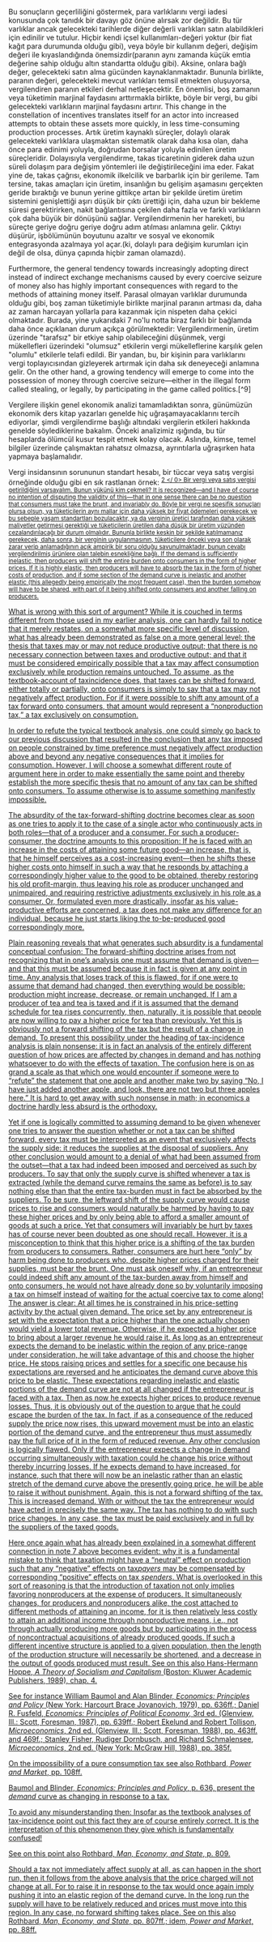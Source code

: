 Bu sonuçların geçerliliğini göstermek, para varlıklarını vergi iadesi konusunda çok tanıdık bir davayı göz önüne alırsak zor değildir. Bu tür varlıklar ancak gelecekteki tarihlerde diğer değerli varlıkları satın alabildikleri için edinilir ve tutulur. Hiçbir kendi içsel kullanımları-değeri yoktur (bir fiat kağıt para durumunda olduğu gibi), veya böyle bir kullanım değeri, değişim değeri ile kıyaslandığında önemsizdir(paranın aynı zamanda küçük emtia değerine sahip olduğu altın standartta olduğu gibi). Aksine, onlara bağlı değer, gelecekteki satın alma gücünden kaynaklanmaktadır. Bununla birlikte, paranın değeri, gelecekteki mevcut varlıkları temsil etmekten oluşuyorsa, vergilendiren paranın etkileri derhal netleşecektir. En önemlisi, boş zamanın veya tüketimin marjinal faydasını arttırmakla birlikte, böyle bir vergi, bu gibi gelecekteki varlıkların marjinal faydasını artırır. This change in the constellation of incentives translates itself for an actor into increased attempts to obtain these assets more quickly, in less time-consuming production processes. Artık üretim kaynaklı süreçler, dolaylı olarak gelecekteki varlıklara ulaşmaktan sistematik olarak daha kısa olan, daha önce para edinimi yoluyla, doğrudan borsalar yoluyla edinilen üretim süreçleridir. Dolayısıyla vergilendirme, takas ticaretinin giderek daha uzun süreli dolaşım para değişim yöntemleri ile değiştirileceğini ima eder. Fakat yine de, takas çağrısı, ekonomik ilkelcilik ve barbarlık için bir gerileme. Tam tersine, takas amaçları için üretim, insanlığın bu gelişim aşamasını gerçekten geride bıraktığı ve bunun yerine gittikçe artan bir şekilde üretim üretim sistemini genişlettiği aşırı düşük bir çıktı ürettiği için, daha uzun bir bekleme süresi gerektirirken, nakit bağlantısına çekilen daha fazla ve farklı varlıkların çok daha büyük bir dönüşünü sağlar. Vergilendirmenin her hareketi, bu süreçte geriye doğru geriye doğru adım atılması anlamına gelir. Çıktıyı düşürür, işbölümünün boyutunu azaltır ve sosyal ve ekonomik entegrasyonda azalmaya yol açar.(ki, dolaylı para değişim kurumları için değil de olsa, dünya çapında hiçbir zaman olamazdı).

Furthermore, the general tendency towards increasingly adopting direct instead of indirect exchange mechanisms caused by every coercive seizure of money also has highly important consequences with regard to the methods of attaining money itself. Parasal olmayan varlıklar durumunda olduğu gibi, boş zaman tüketimiyle birlikte marjinal paranın artması da, daha az zaman harcayan yollarla para kazanmak için nispeten daha çekici olmaktadır. Burada, yine yukarıdaki 7 no'lu notta biraz farklı bir bağlamda daha önce açıklanan durum açıkça görülmektedir: Vergilendirmenin, üretim üzerinde "tarafsız" bir etkiye sahip olabileceğini düşünmek, vergi mükellefleri üzerindeki "olumsuz" etkilerin vergi mükelleflerine karşılık gelen "olumlu" etkilerle telafi edildi. Bir yandan, bu, bir kişinin para varlıklarını vergi toplayıcısından gizleyerek artırmak için daha sık deneyeceği anlamına gelir. On the other hand, a growing tendency will emerge to come into the possession of money through coercive seizure—either in the illegal form called stealing, or legally, by participating in the game called politics.[^9]

Vergilere ilişkin genel ekonomik analizi tamamladıktan sonra, günümüzün ekonomik ders kitap yazarları genelde hiç uğraşamayacaklarını tercih ediyorlar, şimdi vergilendirme başlığı altındaki vergilerin etkileri hakkında genelde söylediklerine bakalım. Önceki analizimiz ışığında, bu tür hesaplarda ölümcül kusur tespit etmek kolay olacak. Aslında, kimse, temel bilgiler üzerinde çalışmaktan rahatsız olmazsa, ayrıntılarla uğraşırken hata yapmaya başlamalıdır.

Vergi insidansının sorununun standart hesabı, bir tüccar veya satış vergisi örneğinde olduğu gibi en sık rastlanan örnek: <sup id="fnref:10"><a href="#fn:10" class="footnote-ref"> 2 </ 0> Bir vergi veya satış vergisi getirildiğini varsayalım. Bunun yükünü kim çekmeli? It is recognized—and I have of course no intention of disputing the validity of this—that in one sense there can be no question that consumers must take the brunt, and invariably do. Böyle bir vergi ne spesifik sonuçları olursa olsun, ya tüketicilerin aynı mallar için daha yüksek bir fiyat ödemeleri gerekecek ve bu sebeple yaşam standartları bozulacaktır, ya da verginin üretici tarafından daha yüksek maliyetler getirmesi gerektiği ve tüketicilerin üretilen daha düşük bir üretim yüzünden cezalandırılacağı bir durum olmalıdır. Bununla birlikte keskin bir şekilde katılmamanız gerekecek, daha sonra, bir verginin uygulanmasının, tüketicilere önceki veya son olarak zarar verip anlamadığının açık ampirik bir soru olduğu savunulmaktadır, bunun cevabı vergilendirilmiş ürünlere olan talebin esnekliğine bağlı. If the demand is sufficiently inelastic, then producers will shift the entire burden onto consumers in the form of higher prices. If it is highly elastic, then producers will have to absorb the tax in the form of higher costs of production, and if some section of the demand curve is inelastic and another elastic (this allegedly being empirically the most frequent case), then the burden somehow will have to be shared, with part of it being shifted onto consumers and another falling on producers.</p> 

<p>
  What is wrong with this sort of argument? While it is couched in terms different from those used in my earlier analysis, one can hardly fail to notice that it merely restates, on a somewhat more specific level of discussion, what has already been demonstrated as false on a more general level: the thesis that taxes may or may not reduce productive output; that there is no necessary connection between taxes and productive output; and that it must be considered empirically possible that a tax may affect consumption exclusively while production remains untouched. To assume, as the textbook-account of taxincidence does, that taxes can be shifted forward, either totally or partially, onto consumers is simply to say that a tax may not negatively affect production. For if it were possible to shift any amount of a tax forward onto consumers, that amount would represent a “nonproduction tax,” a tax exclusively on consumption.<fnref target="11" />
</p>

<p>
  In order to refute the typical textbook analysis, one could simply go back to our previous discussion that resulted in the conclusion that any tax imposed on people constrained by time preference must negatively affect production above and beyond any negative consequences that it implies for consumption. However, I will choose a somewhat different route of argument here in order to make essentially the same point and thereby establish the more specific thesis that no amount of any tax can be shifted onto consumers. To assume otherwise is to assume something manifestly impossible.
</p>

<p>
  The absurdity of the tax-forward-shifting doctrine becomes clear as soon as one tries to apply it to the case of a single actor who continuously acts in both roles—that of a producer and a consumer. For such a producer-consumer, the doctrine amounts to this proposition: If he is faced with an increase in the costs of attaining some future good—an increase, that is, that he himself perceives as a cost-increasing event—then he shifts these higher costs onto himself in such a way that he responds by attaching a correspondingly higher value to the good to be obtained, thereby restoring his old profit-margin, thus leaving his role as producer unchanged and unimpaired, and requiring restrictive adjustments exclusively in his role as a consumer. Or, formulated even more drastically, insofar as his value-productive efforts are concerned, a tax does not make any difference for an individual, because he just starts liking the to-be-produced good correspondingly more.
</p>

<p>
  Plain reasoning reveals that what generates such absurdity is a fundamental conceptual confusion: The forward-shifting doctrine arises from not recognizing that in one’s analysis one must assume that demand is given—and that this must be assumed because it in fact is given at any point in time. Any analysis that loses track of this is flawed, for if one were to assume that demand had changed, then everything would be possible: production might increase, decrease, or remain unchanged. If I am a producer of tea and tea is taxed and if it is assumed that the demand schedule for tea rises concurrently, then, naturally, it is possible that people are now willing to pay a higher price for tea than previously. Yet this is obviously not a forward shifting of the tax but the result of a change in demand. To present this possibility under the heading of tax-incidence analysis is plain nonsense: it is in fact an analysis of the entirely different question of how prices are affected by changes in demand and has nothing whatsoever to do with the effects of taxation. The confusion here is on as grand a scale as that which one would encounter if someone were to “refute” the statement that one apple and another make two by saying “No, I have just added another apple, and look, there are not two but three apples here.” It is hard to get away with such nonsense in math; in economics a doctrine hardly less absurd is the orthodoxy.
</p>

<p>
  Yet if one is logically committed to assuming demand to be given whenever one tries to answer the question whether or not a tax can be shifted forward, every tax must be interpreted as an event that exclusively affects the supply side: it reduces the supplies at the disposal of suppliers.<fnref target="12" /> Any other conclusion would amount to a denial of what had been assumed from the outset—that a tax had indeed been imposed and perceived as such by producers. To say that only the supply curve is shifted whenever a tax is extracted (while the demand curve remains the same as before) is to say nothing else than that the entire tax-burden must in fact be absorbed by the suppliers. To be sure, the leftward shift of the supply curve would cause prices to rise and consumers would naturally be harmed by having to pay these higher prices and by only being able to afford a smaller amount of goods at such a price.<fnref target="13" /> Yet that consumers will invariably be hurt by taxes has of course never been doubted as one should recall. However, it is a misconception to think that this higher price is a shifting of the tax burden from producers to consumers. Rather, consumers are hurt here “only” by harm being done to producers who, despite higher prices charged for their supplies, must bear the brunt.<fnref target="14" /> One must ask oneself why, if an entrepreneur could indeed shift any amount of the tax-burden away from himself and onto consumers, he would not have already done so by voluntarily imposing a tax on himself instead of waiting for the actual coercive tax to come along! The answer is clear: At all times he is constrained in his price-setting activity by the actual given demand. The price set by any entrepreneur is set with the expectation that a price higher than the one actually chosen would yield a lower total revenue. Otherwise, if he expected a higher price to bring about a larger revenue he would raise it. As long as an entrepreneur expects the demand to be inelastic within the region of any price-range under consideration, he will take advantage of this and choose the higher price. He stops raising prices and settles for a specific one because his expectations are reversed and he anticipates the demand curve above this price to be elastic. These expectations regarding inelastic and elastic portions of the demand curve are not at all changed if the entrepreneur is faced with a tax. Then as now he expects higher prices to produce revenue losses. Thus, it is obviously out of the question to argue that he could escape the burden of the tax. In fact, if as a consequence of the reduced supply the price now rises, this upward movement must be into an elastic portion of the demand curve, and the entrepreneur thus must assumedly pay the full price of it in the form of reduced revenue. Any other conclusion is logically flawed. Only if the entrepreneur expects a change in demand occurring simultaneously with taxation could he change his price without thereby incurring losses. If he expects demand to have increased, for instance, such that there will now be an inelastic rather than an elastic stretch of the demand curve above the presently going price, he will be able to raise it without punishment. Again, this is not a forward shifting of the tax. This is increased demand. With or without the tax the entrepreneur would have acted in precisely the same way. The tax has nothing to do with such price changes. In any case, the tax must be paid exclusively and in full by the suppliers of the taxed goods.<fnref target="15" />
</p>

<footnotes>
  <fn name="9">
    <p>
      Here once again what has already been explained in a somewhat different connection in note 7 above becomes evident: why it is a fundamental mistake to think that taxation might have a “neutral” effect on production such that any “negative” effects on tax<em>payers</em> may be compensated by corresponding “positive” effects on tax <em>spenders</em>. What is overlooked in this sort of reasoning is that the introduction of taxation not only implies favoring nonproducers at the expense of producers. It simultaneously changes, for producers and nonproducers alike, the cost attached to different methods of attaining an income, for it is then relatively less costly to attain an additional income through nonproductive means, i.e., not through actually producing more goods but by participating in the process of noncontractual acquisitions of already produced goods. If such a different incentive structure is applied to a given population, then the length of the production structure will necessarily be shortened, and a decrease in the output of goods produced must result. See on this also Hans-Hermann Hoppe, <em>A Theory of Socialism and Capitalism</em> (Boston: Kluwer Academic Publishers, 1989), chap. 4.
    </p>
  </fn>
  
  <fn name="10">
    <p>
      See for instance William Baumol and Alan Blinder, <em>Economics: Principles and Policy</em> (New York: Harcourt Brace Jovanovich, 1979), pp. 636ff.; Daniel R. Fusfeld, <em>Economics: Principles of Political Economy,</em> 3rd ed. (Glenview, Ill.: Scott, Foresman, 1987), pp. 639ff.; Robert Ekelund and Robert Tollison, <em>Microeconomics</em>, 2nd ed. (Glenview, Ill.: Scott, Foresman, 1988), pp. 463ff. and 469f.; Stanley Fisher, Rudiger Dornbusch, and Richard Schmalensee, <em>Microeconomics</em>, 2nd ed. (New York: McGraw Hill, 1988), pp. 385f.
    </p>
  </fn>
  
  <fn name="11">
    <p>
      On the impossibility of a pure consumption tax see also Rothbard, <em>Power and Market</em>, pp. 108ff.
    </p>
  </fn>
  
  <fn name="12">
    <p>
      Baumol and Blinder, <em>Economics: Principles and Policy</em>, p. 636, present the <em>demand</em> curve as changing in response to a tax.
    </p>
  </fn>
  
  <fn name="13">
    <p>
      To avoid any misunderstanding then: Insofar as the textbook analyses of tax-incidence point out this fact they are of course entirely correct. It is the interpretation of this phenomenon they give which is fundamentally confused!
    </p>
  </fn>
  
  <fn name="14">
    <p>
      See on this point also Rothbard, <em>Man, Economy, and State</em>, p. 809.
    </p>
  </fn>
  
  <fn name="15">
    <p>
      Should a tax not immediately affect supply at all, as can happen in the short run, then it follows from the above analysis that the price charged will not change at all. For to raise it in response to the tax would once again imply pushing it into an elastic region of the demand curve. In the long run the supply will have to be relatively reduced and prices must move into this region. In any case, no forward shifting takes place. See on this also Rothbard, <em>Man, Economy, and State</em>, pp. 807ff.; idem, <em>Power and Market</em>, pp. 88ff.
    </p>
  </fn>
</footnotes>